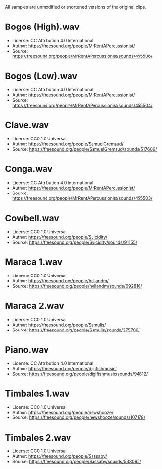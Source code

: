All samples are unmodified or shortened versions of the original clips.

# Bogos (High).wav

- License: CC Attribution 4.0 International
- Author: https://freesound.org/people/MrRentAPercussionist/
- Source: https://freesound.org/people/MrRentAPercussionist/sounds/455506/

# Bogos (Low).wav

- License: CC Attribution 4.0 International
- Author: https://freesound.org/people/MrRentAPercussionist/
- Source: https://freesound.org/people/MrRentAPercussionist/sounds/455504/

# Clave.wav

- License: CC0 1.0 Universal
- Author: https://freesound.org/people/SamuelGremaud/
- Source: https://freesound.org/people/SamuelGremaud/sounds/517609/

# Conga.wav

- License: CC Attribution 4.0 International
- Author: https://freesound.org/people/MrRentAPercussionist/
- Source: https://freesound.org/people/MrRentAPercussionist/sounds/455503/

# Cowbell.wav

- License: CC0 1.0 Universal
- Author: https://freesound.org/people/Suicidity/
- Source: https://freesound.org/people/Suicidity/sounds/91155/

# Maraca 1.wav

- License: CC0 1.0 Universal
- Author: https://freesound.org/people/hollandm/
- Source: https://freesound.org/people/hollandm/sounds/692810/

# Maraca 2.wav

- License: CC0 1.0 Universal
- Author: https://freesound.org/people/Samulis/
- Source: https://freesound.org/people/Samulis/sounds/375706/

# Piano.wav

- License: CC Attribution 4.0 International
- Author: https://freesound.org/people/digifishmusic/
- Source: https://freesound.org/people/digifishmusic/sounds/94812/

# Timbales 1.wav

- License: CC0 1.0 Universal
- Author: https://freesound.org/people/newshooze/
- Source: https://freesound.org/people/newshooze/sounds/107178/

# Timbales 2.wav

- License: CC0 1.0 Universal
- Author: https://freesound.org/people/Sassaby/
- Source: https://freesound.org/people/Sassaby/sounds/533095/
